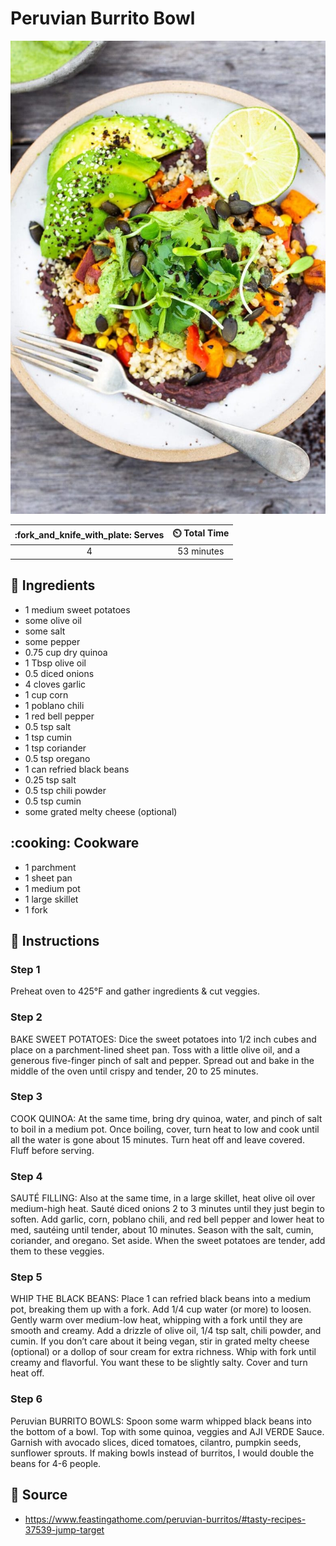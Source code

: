 # Peruvian Burrito Bowl

![Peruvian Burrito Bowl](../assets/images/peruvian-burrito-bowl.jpg)

| :fork_and_knife_with_plate: Serves | :timer_clock: Total Time |
|:----------------------------------:|:-----------------------: |
| 4 | 53 minutes |

## :salt: Ingredients

- 1 medium sweet potatoes
- some olive oil
- some salt
- some pepper
- 0.75 cup dry quinoa
- 1 Tbsp olive oil
- 0.5 diced onions
- 4 cloves garlic
- 1 cup corn
- 1 poblano chili
- 1 red bell pepper
- 0.5 tsp salt
- 1 tsp cumin
- 1 tsp coriander
- 0.5 tsp oregano
- 1 can refried black beans
- 0.25 tsp salt
- 0.5 tsp chili powder
- 0.5 tsp cumin
- some grated melty cheese (optional)

## :cooking: Cookware

- 1 parchment
- 1 sheet pan
- 1 medium pot
- 1 large skillet
- 1 fork

## :pencil: Instructions

### Step 1

Preheat oven to 425°F and gather ingredients & cut veggies.

### Step 2

BAKE SWEET POTATOES: Dice the sweet potatoes into 1/2 inch cubes and place on a parchment-lined sheet pan. Toss with a
little olive oil, and a generous five-finger pinch of salt and pepper. Spread out and bake in the middle of the oven
until crispy and tender, 20 to 25 minutes.

### Step 3

COOK QUINOA: At the same time, bring dry quinoa, water, and pinch of salt to boil in a medium pot. Once boiling, cover,
turn heat to low and cook until all the water is gone about 15 minutes. Turn heat off and leave covered. Fluff before
serving.

### Step 4

SAUTÉ FILLING: Also at the same time, in a large skillet, heat olive oil over medium-high heat. Sauté diced onions 2 to
3 minutes until they just begin to soften. Add garlic, corn, poblano chili, and red bell pepper and lower heat to med,
sautéing until tender, about 10 minutes. Season with the salt, cumin, coriander, and oregano. Set aside. When the sweet
potatoes are tender, add them to these veggies.

### Step 5

WHIP THE BLACK BEANS: Place 1 can refried black beans into a medium pot, breaking them up with a fork. Add 1/4 cup water
(or more) to loosen. Gently warm over medium-low heat, whipping with a fork until they are smooth and creamy. Add a
drizzle of olive oil, 1/4 tsp salt, chili powder, and cumin. If you don’t care about it being vegan, stir in grated
melty cheese (optional) or a dollop of sour cream for extra richness. Whip with fork until creamy and flavorful. You
want these to be slightly salty. Cover and turn heat off.

### Step 6

Peruvian BURRITO BOWLS: Spoon some warm whipped black beans into the bottom of a bowl. Top with some quinoa, veggies and
AJI VERDE Sauce. Garnish with avocado slices, diced tomatoes, cilantro, pumpkin seeds, sunflower sprouts. If making
bowls instead of burritos, I would double the beans for 4-6 people.

## :link: Source

- <https://www.feastingathome.com/peruvian-burritos/#tasty-recipes-37539-jump-target>

